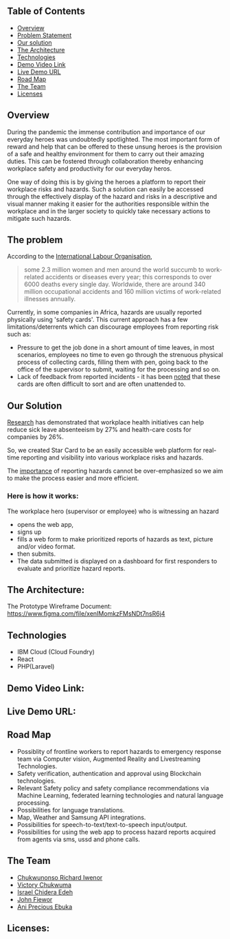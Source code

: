 ## Table of Contents
- [Overview](#overview)
- [Problem Statement](#the-problem)
- [Our solution](#our-solution)
- [The Architecture](#the-architecture)
- [Technologies](#technologies)
- [Demo Video Link](#demo-video-link)
- [Live Demo URL](#live-demo-url)
- [Road Map](#road-map)
- [The Team](#the-team)
- [Licenses](#licenses)

## Overview
During the pandemic the immense contribution and importance of our everyday heroes was undoubtedly spotlighted.
The most important form of reward and help that can be offered to these unsung heroes is the provision of a safe and healthy environment for them to carry out their amazing duties.
This can be fostered through collaboration thereby enhancing workplace safety and productivity for our everyday heros.

One way of doing this is by giving the heroes a platform to report their workplace risks and hazards. Such a  solution can easily be accessed through the effectively display of the hazard and risks in a descriptive and visual manner making it easier for the authorities responsible within the workplace and in the larger society to quickly take necessary actions to mitigate such hazards.


## The problem
According to the [International Labour Organisation](https://www.ilo.org/moscow/areas-of-work/occupational-safety-and-health/WCMS_249278/lang--en/index.htm),
> some 2.3 million women and men around the world succumb to work-related accidents or diseases every year; this corresponds to over 6000 deaths every single day. Worldwide, there are around 340 million occupational accidents and 160 million victims of work-related illnesses annually.

Currently, in some companies in Africa, hazards are usually reported physically using 'safety cards'. This current approach has a few limitations/deterrents which can discourage employees from reporting risk such as:
- Pressure to get the job done in a short amount of time leaves, in most scenarios, employees no time to even go through the strenuous physical process of collecting cards, filling them with pen, going back to the office of the supervisor to submit, waiting for the processing and so on.
- Lack of feedback from reported incidents - it has been [noted](https://safetydifferently.com/stop-start-cards/) that these cards are often difficult to sort and are often unattended to.

## Our Solution 
[Research](https://www.who.int/en/news-room/fact-sheets/detail/protecting-workers'-health) has demonstrated that workplace health initiatives can help reduce sick leave absenteeism by 27% and health-care costs for companies by 26%.

So, we created Star Card to be an easily accessible web platform for real-time reporting and visibility into various workplace risks and hazards.

The [importance](https://www.uniprint.com.au/blogs/news/why-it-s-important-to-report-hazards-in-the-workplace#:~:text=Why%20Is%20Hazard%20Reporting%20Important,creating%20a%20safe%20working%20environment.&text=Most%20importantly%2C%20it%20ensures%20that,quality%20data%20to%20be%20collected) of reporting hazards cannot be over-emphasized so we aim to make the process easier and more efficient.
### Here is how it works:
The workplace hero (supervisor or employee) who is witnessing an hazard
  - opens the web app, 
  - signs up
  - fills a web form to make prioritized reports of hazards as text, picture and/or video format.
  - then submits.
- The data submitted is displayed on a dashboard for first responders to evaluate and prioritize hazard reports.

## The Architecture:

The Prototype Wireframe Document: https://www.figma.com/file/xenIMomkzFMsNDt7nsR6j4

<!-- The Technologies/Hardwares/Softwares/Libraries/Datasets/APIs/Services/Systems used: -->
## Technologies
- IBM Cloud (Cloud Foundry)
- React
- PHP(Laravel)

## Demo Video Link:

## Live Demo URL:

## Road Map
- Possiblity of frontline workers to report hazards to emergency response team via Computer vision,  Augmented Reality and Livestreaming Technologies.
- Safety verification, authentication and approval using Blockchain technologies.
- Relevant Safety policy and  safety compliance recommendations via Machine Learning, federated learning technologies and natural language processing.
- Possibilities for language translations.
- Map, Weather and Samsung API integrations.
- Possibilities for speech-to-text/text-to-speech  input/output.
- Possibilities for using the web app to process hazard reports acquired from agents via sms, ussd and phone calls.
## The Team
- [Chukwunonso Richard Iwenor](https://github.com/RichardTalented)
- [Victory Chukwuma]()
- [Israel Chidera Edeh](https://github.com/IsraelChidera)
- [John Fiewor](https://github.com/Fiewor)
- [Ani Precious Ebuka]()

## Licenses:
